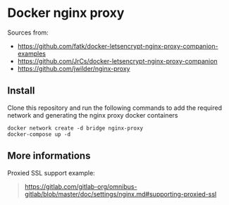 Docker nginx proxy
==================

Sources from:

- https://github.com/fatk/docker-letsencrypt-nginx-proxy-companion-examples
- https://github.com/JrCs/docker-letsencrypt-nginx-proxy-companion
- https://github.com/jwilder/nginx-proxy

Install
-------

Clone this repository and run the following commands to add the required network and generating the nginx proxy docker containers

```
docker network create -d bridge nginx-proxy
docker-compose up -d
```

More informations
-----------------

Proxied SSL support example:
> https://gitlab.com/gitlab-org/omnibus-gitlab/blob/master/doc/settings/nginx.md#supporting-proxied-ssl
